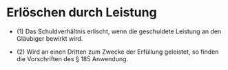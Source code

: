 # Erlöschen durch Leistung

- (1) Das Schuldverhältnis erlischt, wenn die geschuldete Leistung an den Gläubiger bewirkt wird.

- (2) Wird an einen Dritten zum Zwecke der Erfüllung geleistet, so finden die Vorschriften des § 185 Anwendung.

